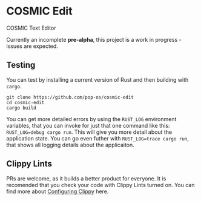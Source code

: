 # COSMIC Edit
COSMIC Text Editor

Currently an incomplete **pre-alpha**, this project is a work in progress - issues are expected.

## Testing
You can test by installing a current version of Rust and then building with `cargo`.

```SHELL
git clone https://github.com/pop-os/cosmic-edit
cd cosmic-edit
cargo build
```

You can get more detailed errors by using the `RUST_LOG` environment variables, that you can invoke for just that one command like this: `RUST_LOG=debug cargo run`. This will give you more detail about the application state. You can go even futher with `RUST_LOG=trace cargo run`, that shows all logging details about the applicaiton.

## Clippy Lints
PRs are welcome, as it builds a better product for everyone. It is recomended that you check your code with Clippy Lints turned on. You can find more about [Configuring Clippy](https://doc.rust-lang.org/nightly/clippy/configuration.html) here.